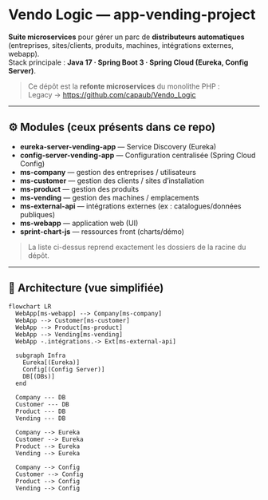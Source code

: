 # Vendo Logic — app-vending-project

**Suite microservices** pour gérer un parc de **distributeurs automatiques** (entreprises, sites/clients, produits, machines, intégrations externes, webapp).  
Stack principale : **Java 17 · Spring Boot 3 · Spring Cloud (Eureka, Config Server)**.

> Ce dépôt est la **refonte microservices** du monolithe PHP :  
> Legacy → https://github.com/capaub/Vendo_Logic

---

## ⚙️ Modules (ceux présents dans ce repo)

- **eureka-server-vending-app** — Service Discovery (Eureka)
- **config-server-vending-app** — Configuration centralisée (Spring Cloud Config)
- **ms-company** — gestion des entreprises / utilisateurs
- **ms-customer** — gestion des clients / sites d’installation
- **ms-product** — gestion des produits
- **ms-vending** — gestion des machines / emplacements
- **ms-external-api** — intégrations externes (ex : catalogues/données publiques)
- **ms-webapp** — application web (UI)
- **sprint-chart-js** — ressources front (charts/démo)

> La liste ci-dessus reprend exactement les dossiers de la racine du dépôt.

---

## 🧭 Architecture (vue simplifiée)

```mermaid
flowchart LR
  WebApp[ms-webapp] --> Company[ms-company]
  WebApp --> Customer[ms-customer]
  WebApp --> Product[ms-product]
  WebApp --> Vending[ms-vending]
  WebApp -.intégrations.-> Ext[ms-external-api]

  subgraph Infra
    Eureka[(Eureka)]
    Config[(Config Server)]
    DB[(DBs)]
  end

  Company --- DB
  Customer --- DB
  Product --- DB
  Vending --- DB

  Company --> Eureka
  Customer --> Eureka
  Product --> Eureka
  Vending --> Eureka

  Company --> Config
  Customer --> Config
  Product --> Config
  Vending --> Config

